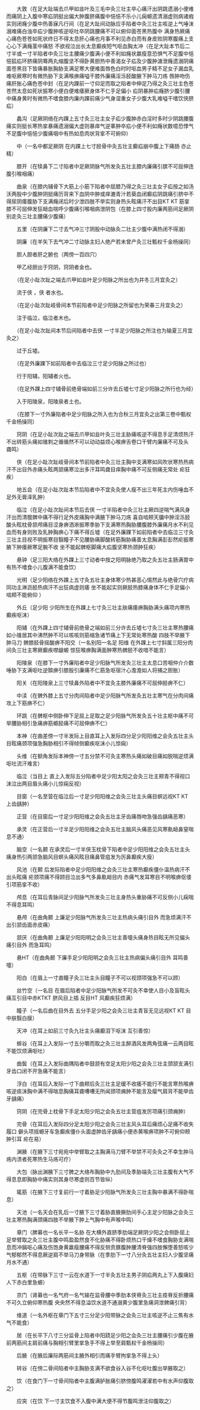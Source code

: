 <!-- { "loadSidebar": true } -->
　　大敦（在足大趾端去爪甲如韭叶及三毛中灸三壮主卒心痛汗出阴跳遗溺小便难而痛阴上入腹中寒疝阴挺出偏大肿腹脐痛腹中悒悒不乐小儿痫螈遗清溺虚则病诸瘕 实则闭癃少腹中热善寐凡行间（在足大趾间动脉应手陷者中灸三壮主咳逆上气唾沫溺难痛白浊卒疝少腹肿咳逆呕吐卒阴跳腰痛不可以俯仰面苍黑热腹中 满身热厥痛心痛色苍苍如死状终日不得太息肝心痛也月事不利见赤白而有身皮败阴寒腹痛上支心心下满癃茎中痛怒 不欲视泣出长太息癫疾短气呕血胸太冲（在足大趾本节后二寸半或一寸半陷者中灸三壮主腰痛少腹满小便不利如癃状羸瘦意恐惧气不足腹中悒悒狐疝环脐痛阴骞两丸缩腹坚不得卧黄胆热中善渴女子疝及少腹肿溏泄癃遗溺阴痛面苍黑目下皆痛暴胀胸胁支满足寒大便难面唇色白时时呕血男子精不足女子漏血乳难呕厥寒时有微热胁下支满喉痹痛嗌干膝外廉痛淫泺胫酸腋下肿马刀疡 唇肿吻伤痛肝胀心痛色苍中封（在足内踝前一寸仰足而取之陷者中伸足乃得之灸三壮主色苍苍然太息如死状振寒小便白便难痿厥身体不仁手足偏小 疝阴暴肿疝癃脐少腹引腰中痛身黄时有微热不嗜食膝内廉内踝前痛少气身湿重女子少腹大乳难嗌干嗜饮侠脐疝）

　　蠡沟（足厥阴络在内踝上五寸灸三壮主女子疝少腹肿赤白淫时多时少阴跳腰腹痛实则挺长寒热挛暴痛遗溺偏大虚则暴痒气逆睾肿卒疝小便不利如癃状数噫恐悸气不足腹中悒悒少腹痛咽中有热如息肉状背挛不可俯仰）

　　中（一名中都足厥阴 在内踝上七寸胫骨中灸五壮主癫疝崩中腹上下痛肠 亦止精）

　　膝开（在犊鼻下二寸陷者中足厥阴脉气所发灸五壮主膝内廉痛引膑不可屈伸连腹引喉咽痛）

　　曲泉（在膝内辅骨下大筋上小筋下陷者中屈膝乃得之灸三壮主女子疝按之如汤沃两股中少腹肿阴挺痛历背来下血阴中肿或痒漉青汁若葵血闭癫疝阴跳痛引脐中不得尿阴痿腹胁下支满癃闭后时少泄四肢不举实则身热头眩痛汗不出目KT KT 筋挛膝不可屈伸发狂衄血喘呼少腹痛引喉咽病泄阴包（在膝上四寸股内廉两筋间足厥阴别走灸三壮主腰痛少腹痛）

　　五里（在阴廉下二寸去气冲三寸阴股中动脉灸二壮主少腹中满热闭不得溺）

　　阴廉（在羊矢下去气冲二寸动脉主妇人绝产若未曾产灸三壮甄权千金杨操同）

　　胆人胆者肝之腑也（两傍一百四穴）

　　甲乙经胆出于窍阴，窍阴者金也。

　　（在足小趾次趾之端去爪甲如韭叶足少阳脉之所出也为井冬三月宜灸之）

　　流于侠 ，侠 者水也。

　　（在足小趾次趾岐骨间本节前陷者中足少阳脉之所留也为荣春三月宜灸之）

　　注于临泣，临泣者木也。

　　（在足小趾次趾间本节后间陷者中去侠 一寸半足少阳脉之所注也为输夏三月宜灸之）

　　过于丘墟。

　　（在足外廉踝下如前陷者中去临泣三寸足少阳脉之所过也）

　　行于阳辅，阳辅者火也。

　　（在足外踝上四寸辅骨前绝骨端如前三分许去丘墟七寸足少阳脉之所行也为经）

　　入于阳陵泉，阳陵泉者土也。

　　（在膝下一寸外廉陷者中足少阳脉之所入也为合秋三月宜灸之出第三卷中甄权千金杨操同）

　　窍阴（在足小趾次趾之端去爪甲如韭叶灸三壮主胁痛咳逆不得息手足清烦热汗不出转筋头痛如锥刺之循循然不可以动动益烦心喉痹舌卷口干臂内廉痛不可及头 聋鸣）

　　侠（在足小趾次趾岐骨间本节前陷者中灸三壮主胸中支满寒如风吹状寒热热病汗不出目外赤痛头眩两颔痛寒泣出多汗耳鸣聋目痒胸中痛不可反侧痛无常处 疟狂疾）

　　地五会（在足小趾次趾本节后陷者中不宜灸灸使人瘦不出三年死主内伤唾血不足外无膏泽乳肿）

　　临泣（在足小趾次趾间本节后去侠 一寸半陷者中灸三壮主厥四逆喘气满风身汗出而清髋髀中痛不得行足外皮痛胸中满腋下肿马刀疡 喜自啮颊天牖中肿淫泺胫酸头眩枕骨颔颅痛目涩身痹洒淅振寒季胁下支满寒热胸胁腰腹膝外廉痛月水不利见血而有身则败及乳肿胸痹心下痛不得丘墟（在足外廉踝下如前陷者中去临泣三寸灸三壮主目视不明振寒目翳瞳子不见腰胁痛脚酸转筋胸胁痛善太息胸满彭彭然疟振寒腋下肿痿厥寒足腕不收 坐不能起髀枢脚痛大疝腹坚寒热颈肿狂疾）

　　悬钟（足三阳大络在外踝上三寸动者中按之阳明脉绝乃取之灸五壮主肠满胃中有热不嗜食小儿腹满不能食饮）

　　光明（足少阳络在外踝上五寸灸五壮主身体寒少热甚恶心惕然此与绝骨穴疗病同功主淋沥胫热病汗不出狂病虚则痿 坐不能起实则厥胫热膝痛身体不仁手足偏小啮颊不能俯仰 ）

　　外丘（足少阳 少阳所生在外踝上七寸灸三壮主肤痛痿痹胸胁满头痛项内寒热癫疾呕沫）

　　阳辅（在外踝上四寸辅骨前绝骨之端如前三分许去丘墟七寸灸三壮主寒热腰痛如小锥居其中沸然肿不可以咳咳则筋缩急诸节痛上下无常处寒热酸 四肢不举腋下肿马刀 髀膝胫骨摇酸痹不阳交（一名别阳一名足 阳维 在外踝上七寸斜属三阳分肉间灸三壮主寒厥癫疾噤龈螈 惊狂喉痹胸满面肿寒热髀胫不收喑不能言）

　　阳陵泉（在膝下一寸外廉陷者中足少阳脉气所发灸三壮主太息口苦咽仲介介数唾胁下支满呕吐逆髌痹引膝股引廉痛不仁筋急呕宿汁心澹澹如人将捕之胆胀）

　　阳关（在阳陵泉上三寸犊鼻外陷者中不宜灸主膝外廉痛不可屈伸胫痹不仁）

　　中渎（在髀外膝上五寸分肉间陷者中足少阳脉气所发灸五壮主寒气在分肉间痛攻上下筋痹不仁）

　　环跳（在髀枢中侧卧伸下足屈上足取之足少阳脉气所发灸五十壮主枢中痛不可举腰胁相引急痛痹筋螈胫痛不可屈伸痹不仁）

　　本神（在曲差傍一寸半发际上目直耳上入发际四分足少阳阳维之会灸五壮主头目眩痛颈项强急胸胁相引不得倾侧癫疾呕沫小儿惊痫）

　　头维（在额角发际本神傍一寸五分禁不可灸主寒热头痛如破目痛如脱喘逆烦满呕吐流汗难言）

　　临泣（当目上 直上入发际五分陷者中足少阳太阳之会灸三壮主颊青不得视口沫泣出两目眉头痛小儿惊痫反视）

　　目窗（一名至营在临泣后一寸足少阳阳维之会灸三壮主头痛目螟远视KT KT 上齿龋肿）

　　正营（在目窗后一寸足少阳阳维之会灸五壮主牙齿痛唇吻急强齿龋痛恶寒）

　　承灵（在正营后一寸半足少阳阳维之会灸五壮主脑风头痛恶见风寒鼽衄鼻窒喘息不通）

　　脑空（一名颞 在承灵后一寸半侠玉枕骨下陷者中足少阳阳维之会灸五壮主头痛身热引两颔急脑风目螟头痛风眩目痛鼻管疽发为厉鼻癫疾大瘦）

　　风池（在颞 后发际陷者中足少阳阳维之会灸三壮主寒热癫疾僵仆温热病汗不出头眩痛 疟颈项痛不得顾目泣出多气多鼻鼽衄目内 赤痛气发耳寒目不明喉痹伛偻引项筋挛不收）

　　颅息（在耳后青脉间足少阳脉气所发灸三壮主身热头重胁痛不可反侧小儿痫喘不得息耳鸣）

　　悬颅（在曲角颞 上廉足少阳脉气所发灸三壮主热病头痛引目外 而急烦满汗不出引颔齿面赤皮痛）

　　颔厌（在曲角颞 上廉足少阳阳明之会灸三壮主善嚏头痛身热目眩无所见偏头痛引目外 而急耳鸣）

　　悬HT（在曲角颞 下廉手足少阳阳明之会灸三壮主热病偏头痛引目外 耳鸣善嚏）

　　阳白（在眉上一寸直瞳子灸三壮主头目瞳子不可以视颈项强急不可以顾）

　　丝竹空（一名目 在眉后陷者中足少阳脉气所发不可灸不幸使人目小及盲眩头痛互引目中赤KTKT 脐风目上插 反目HT 风癫疾狂烦满）

　　瞳子（一名后曲在目外去 五分手足少阳之会灸三壮主青盲无见远视KT KT 目中肤翳白膜）

　　天冲（在耳上如前三寸灸九壮主头痛癫泪下呕沫 互引善惊）

　　蟀谷（在耳上入发际一寸五分嚼而取之灸三壮主醉酒风发两角弦痛一云两目眩不能饮烦满呕吐）

　　曲鬓（在耳上入发际曲隅陷者中鼓颔有空足太阳少阳之会灸三壮主颈颔支满引牙齿口闭不开急痛不能言）

　　浮白（在耳后入发际一寸下曲颊后灸三壮主足缓不收痿不能行不能言寒热喉痹咳逆痰沫胸中满不得喘息胸痛耳聋嘈嘈无所闻颈项痈肿不能言及瘿气肩背不能举齿牙龋痛）

　　窍阴（在完骨上枕骨下手足太阳少阳之会灸五壮主营疽发厉项痛引颈痈肿）

　　完骨（在耳后入发际四分足太阳少阳之会灸三壮主风头耳后痛烦心足痛不收失履口 僻头项摇螈牙车急癫疾僵仆头面虚肿齿牙龋痛小便赤黄喉痹项肿不可俯仰颊肿引耳 疟在易）

　　渊腋（在腋下三寸宛宛中举臂取之主胸满马刀臂不举禁不可灸灸之不幸生肿马疡内溃者死寒热生马疡可疗）

　　大包（脉出渊腋下三寸脾之大络布胸胁中九肋间及季胁端灸三壮主腹有大气不得息息即胸胁中痛实则其身尽寒虚则百节皆纵）

　　辄筋（在腋下三寸复前行一寸着胁足少阳脉气所发灸三壮主胸中暴满不得卧喘息）

　　天池（一名天会在乳后一寸腋下三寸着胁直腋撅肋间手心主足少阳脉之会灸三壮主寒热胸满颈痛四肢不举腋下肿上气胸中有声喉中鸣）

　　章门（脾募也一名长平一名胁 在大横外直脐季肋端足厥阴少阳之会侧卧屈上足举臂取之灸三壮主腹中鸣盈盈然食不化胁痛不得卧烦热口干燥不嗜食胸胁支满喘息而冲膈呕心痛及伤饱身黄羸瘦腰痛不得反侧贲豚腹肿腰清脊强四肢懈堕善怒咳少气郁郁然不得息厥逆肩不举马刀身带脉（在季肋下一寸八分灸五壮主妇人少腹坚痛月水不通）

　　五枢（在带脉下三寸一云在水道下一寸半灸五壮主男子阴疝两丸上下入腹痛妇人下赤白里急螈）

　　京门（肾募也一名气府一名气输在监骨腰中季肋本侠脊灸三壮主痉脊反折腰痛不可久立俯仰寒热腹 央央然不得息溢饮水道不通溺黄少腹里急痛洞泄髀痛引背）

　　维道（一名外枢在章门下五寸三分足少阳带脉之会灸三壮主咳逆不止三焦有水气不能食）

　　居（在长平下八寸三分监骨上陷者中阳跷足少阳之会灸三壮主腰痛引少腹在腋前两筋间主肩前痛与胸相引臂里挛急手不得上举至肩甄权千金杨操同）

　　后腋（在腋后廉际两筋间主腋外相引而痛手臂拘挛急不得上头）

　　转谷（在傍二骨间陷者中主胸胁支满不欲食谷入谷不化呕吐腹出举腋取之）

　　饮（在食门下一寸骨间陷者中主腹满胪胀痛引脐傍腹鸣濯濯若中有水声仰腹取之）

　　应突（在饮 下一寸主饮食不入腹中满大便不得节腹鸣泄注仰腹取之）
